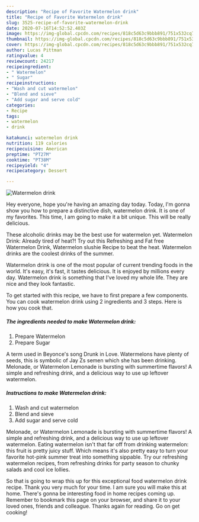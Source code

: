 ```yaml
---
description: "Recipe of Favorite Watermelon drink"
title: "Recipe of Favorite Watermelon drink"
slug: 3525-recipe-of-favorite-watermelon-drink
date: 2020-07-16T14:52:52.403Z
image: https://img-global.cpcdn.com/recipes/818c5d63c9bbb891/751x532cq70/watermelon-drink-recipe-main-photo.jpg
thumbnail: https://img-global.cpcdn.com/recipes/818c5d63c9bbb891/751x532cq70/watermelon-drink-recipe-main-photo.jpg
cover: https://img-global.cpcdn.com/recipes/818c5d63c9bbb891/751x532cq70/watermelon-drink-recipe-main-photo.jpg
author: Lucas Pittman
ratingvalue: 4
reviewcount: 24217
recipeingredient:
- " Watermelon"
- " Sugar"
recipeinstructions:
- "Wash and cut watermelon"
- "Blend and sieve"
- "Add sugar and serve cold"
categories:
- Recipe
tags:
- watermelon
- drink

katakunci: watermelon drink 
nutrition: 119 calories
recipecuisine: American
preptime: "PT27M"
cooktime: "PT38M"
recipeyield: "4"
recipecategory: Dessert

---
```



![Watermelon drink](https://img-global.cpcdn.com/recipes/818c5d63c9bbb891/751x532cq70/watermelon-drink-recipe-main-photo.jpg)

Hey everyone, hope you're having an amazing day today. Today, I'm gonna show you how to prepare a distinctive dish, watermelon drink. It is one of my favorites. This time, I am going to make it a bit unique. This will be really delicious.

These alcoholic drinks may be the best use for watermelon yet. Watermelon Drink: Already tired of heat?! Try out this Refreshing and Fat free Watermelon Drink, Watermelon slushie Recipe to beat the heat. Watermelon drinks are the coolest drinks of the summer.

Watermelon drink is one of the most popular of current trending foods in the world. It's easy, it's fast, it tastes delicious. It is enjoyed by millions every day. Watermelon drink is something that I've loved my whole life. They are nice and they look fantastic.


To get started with this recipe, we have to first prepare a few components. You can cook watermelon drink using 2 ingredients and 3 steps. Here is how you cook that.

<!--inarticleads1-->

##### The ingredients needed to make Watermelon drink:

1. Prepare  Watermelon
1. Prepare  Sugar


A term used in Beyonce&#39;s song Drunk in Love. Watermelons have plenty of seeds, this is symbolic of Jay Zs semen which she has been drinking. Melonade, or Watermelon Lemonade is bursting with summertime flavors! A simple and refreshing drink, and a delicious way to use up leftover watermelon. 

<!--inarticleads2-->

##### Instructions to make Watermelon drink:

1. Wash and cut watermelon
1. Blend and sieve
1. Add sugar and serve cold


Melonade, or Watermelon Lemonade is bursting with summertime flavors! A simple and refreshing drink, and a delicious way to use up leftover watermelon. Eating watermelon isn&#39;t that far off from drinking watermelon: this fruit is pretty juicy stuff. Which means it&#39;s also pretty easy to turn your favorite hot-pink summer treat into something sippable. Try our refreshing watermelon recipes, from refreshing drinks for party season to chunky salads and cool ice lollies. 

So that is going to wrap this up for this exceptional food watermelon drink recipe. Thank you very much for your time. I am sure you will make this at home. There's gonna be interesting food in home recipes coming up. Remember to bookmark this page on your browser, and share it to your loved ones, friends and colleague. Thanks again for reading. Go on get cooking!
